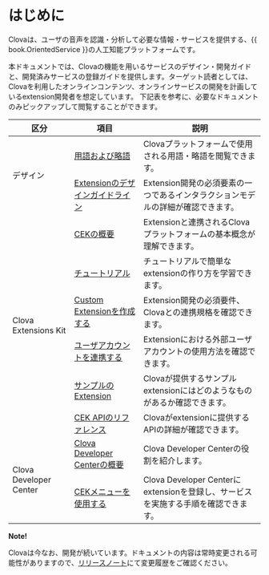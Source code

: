 # はじめに

Clovaは、ユーザの音声を認識・分析して必要な情報・サービスを提供する、{{ book.OrientedService }}の人工知能プラットフォームです。

本ドキュメントでは、Clovaの機能を用いるサービスのデザイン・開発ガイドと、開発済みサービスの登録ガイドを提供します。ターゲット読者としては、Clovaを利用したオンラインコンテンツ、オンラインサービスの開発を計画しているextension開発者を想定しています。
下記表を参考に、必要なドキュメントのみピックアップして閲覧することができます。

<table>
<thead>
<tr>
<th>区分</th>
<th>項目</th>
<th>説明</th>
</tr>
</thead>
<tbody>
<tr>
<td rowspan="2">デザイン</td>
<td><a href="/ja/Glossary.md">用語および略語</a></td>
<td>Clovaプラットフォームで使用される用語・略語を閲覧できます。</td>
</tr>
<tr>
<td><a href="/Design/Design_Guideline_For_Extension.md">Extensionのデザインガイドライン</a></td>
<td>Extension開発の必須要素の一つであるインタラクションモデルの詳細が確認できます。</td>
</tr>
<tr>
<td rowspan="6">Clova Extensions Kit</td>
<td><a href="/CEK/CEK_Overview.md">CEKの概要</a></td>
<td>Extensionと連携されるClovaプラットフォームの基本概念が理解できます。</td>
</tr>
<tr>
<td><a href="/CEK/Tutorials/Introduction.md">チュートリアル</a></td>
<td>チュートリアルで簡単なextensionの作り方を学習できます。</td>
</tr>
<tr>
<td><a href="/CEK/Guides/Build_Custom_Extension.md">Custom Extensionを作成する</a></td>
<td>Extension開発の必須要件、Clovaとの連携規格を確認できます。</td>
</tr>
<tr>
<td><a href="/CEK/Guides/Link_User_Account.md">ユーザアカウントを連携する</a></td>
<td>Extensionにおける外部ユーザアカウントの使用方法を確認できます。</td>
</tr>
<tr>
<td><a href="/CEK/Examples/Extension_Examples.md">サンプルのExtension</a></td>
<td>Clovaが提供するサンプルextensionにはどのようなものがあるか確認できます。</td>
</tr>
<tr>
<td><a href="/CEK/References/CEK_API.md">CEK APIのリファレンス</a></td>
<td>Clovaがextensionに提供するAPIの詳細が確認できます。</td>
</tr>
<tr>
<td rowspan="2">Clova Developer Center</td>
<td><a href="/DevConsole/ClovaDevConsole_Overview.md">Clova Developer Centerの概要</a></td>
<td>Clova Developer Centerの役割を紹介します。</td>
</tr>
<tr>
<td><a href="/DevConsole/Guides/CEK/Using_CEK_Menu.md">CEKメニューを使用する</a></td>
<td>Clova Developer Centerにextensionを登録し、サービスを実施する手順を確認できます。</td>
</tr>
</tbody>
</table>

<div class="note">
  <p><strong>Note!</strong></p>
  <p>Clovaは今なお、開発が続いています。ドキュメントの内容は常時変更される可能性がありますので、<a href="/Release_Notes.md">リリースノート</a>にて変更履歴をご確認ください。</p>
</div>
